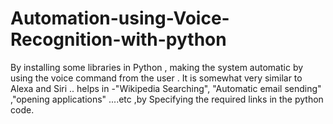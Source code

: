 # Automation-using-Voice-Recognition-with-python
By installing some libraries in Python , making the system automatic by using the voice command from the user . It is somewhat very similar to Alexa and Siri .. helps in -"Wikipedia Searching", "Automatic email sending" ,"opening applications" ....etc ,by Specifying the required links in the python code.
